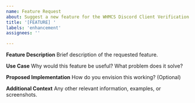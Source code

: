```yaml
---
name: Feature Request
about: Suggest a new feature for the WHMCS Discord Client Verification addon
title: '[FEATURE] '
labels: 'enhancement'
assignees: ''

---
```


**Feature Description**
Brief description of the requested feature.

**Use Case**
Why would this feature be useful? What problem does it solve?

**Proposed Implementation**
How do you envision this working? (Optional)

**Additional Context**
Any other relevant information, examples, or screenshots.
